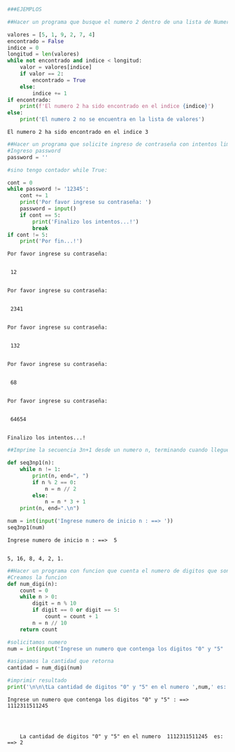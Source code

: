 ```python
###EJEMPLOS
```


```python
##Hacer un programa que busque el numero 2 dentro de una lista de Numeros, si se encuentra, que imprima el indice dentro de la lista:

valores = [5, 1, 9, 2, 7, 4]
encontrado = False
indice = 0
longitud = len(valores)
while not encontrado and indice < longitud:
    valor = valores[indice]
    if valor == 2:
        encontrado = True
    else:
        indice += 1
if encontrado:
    print(f'El numero 2 ha sido encontrado en el indice {indice}')
else:
    print('El numero 2 no se encuentra en la lista de valores')

```

    El numero 2 ha sido encontrado en el indice 3



```python
##Hacer un programa que solicite ingreso de contraseña con intentos limitados:
#Ingreso password
password = ''

#sino tengo contador while True:

cont = 0
while password != '12345':
    cont += 1
    print('Por favor ingrese su contraseña: ')
    password = input()
    if cont == 5:
        print('Finalizo los intentos...!')
        break
if cont != 5:
    print('Por fin...!')

```

    Por favor ingrese su contraseña: 


     12


    Por favor ingrese su contraseña: 


     2341


    Por favor ingrese su contraseña: 


     132


    Por favor ingrese su contraseña: 


     68


    Por favor ingrese su contraseña: 


     64654


    Finalizo los intentos...!



```python
##Imprime la secuencia 3n+1 desde un numero n, terminando cuando llegue a 1:

def seq3np1(n):
    while n != 1:
        print(n, end=", ")
        if n % 2 == 0:
            n = n // 2
        else:
            n = n * 3 + 1
    print(n, end=".\n")

num = int(input('Ingrese numero de inicio n : ==> '))
seq3np1(num)

```

    Ingrese numero de inicio n : ==>  5


    5, 16, 8, 4, 2, 1.



```python
##Hacer un programa con funcion que cuenta el numero de digitos que son 0 o 5 en un entero prositivo:
#Creamos la funcion
def num_digi(n):
    count = 0
    while n > 0:
        digit = n % 10
        if digit == 0 or digit == 5:
            count = count + 1
        n = n // 10
    return count

#solicitamos numero
num = int(input('Ingrese un numero que contenga los digitos "0" y "5" : ==> '))

#asignamos la cantidad que retorna
cantidad = num_digi(num)

#imprimir resultado
print('\n\n\tLa cantidad de digitos "0" y "5" en el numero ',num,' es: ==>',cantidad)

```

    Ingrese un numero que contenga los digitos "0" y "5" : ==>  1112311511245


    
    
    	La cantidad de digitos "0" y "5" en el numero  1112311511245  es: ==> 2



```python

```

